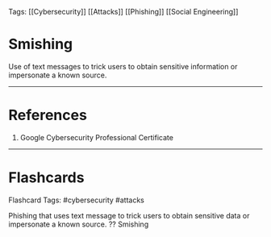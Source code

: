 Tags: [[Cybersecurity]] [[Attacks]] [[Phishing]] [[Social Engineering]]
# Smishing

Use of text messages to trick users to obtain sensitive information or impersonate a known source.

---
# References

1. Google Cybersecurity Professional Certificate

---
# Flashcards

Flashcard Tags: #cybersecurity #attacks 

Phishing that uses text message to trick users to obtain sensitive data or impersonate a known source.
??
Smishing
<!--SR:!2024-05-14,15,290!2024-05-10,11,272-->
